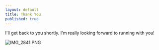 ```yaml
---
layout: default
title: Thank You
published: true
---
```



I'll get back to you shortly. I'm really looking forward to running with you!

![IMG_2841.PNG]({{site.baseurl}}/assets/images/IMG_2841.PNG)

